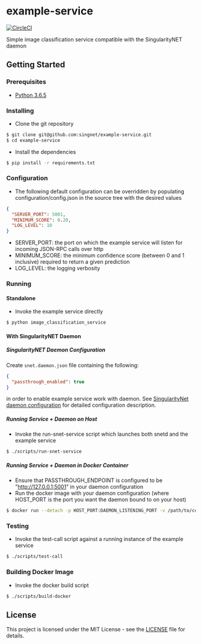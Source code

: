# example-service

[![CircleCI](https://circleci.com/gh/singnet/example-service.svg?style=svg)](https://circleci.com/gh/singnet/example-service)

Simple image classification service compatible with the SingularityNET daemon

## Getting Started

### Prerequisites

* [Python 3.6.5](https://www.python.org/downloads/release/python-365/)

### Installing

* Clone the git repository
```bash
$ git clone git@github.com:singnet/example-service.git
$ cd example-service
```

* Install the dependencies
```bash
$ pip install -r requirements.txt
```

### Configuration

* The following default configuration can be overridden by populating configuration/config.json in the source tree with
the desired values
```json
{
  "SERVER_PORT": 5001,
  "MINIMUM_SCORE": 0.20,
  "LOG_LEVEL": 10
}
```
* SERVER_PORT: the port on which the example service will listen for incoming JSON-RPC calls over http
* MINIMUM_SCORE: the minimum confidence score (between 0 and 1 inclusive) required to return a given prediction
* LOG_LEVEL: the logging verbosity

### Running

#### Standalone

* Invoke the example service directly
```bash
$ python image_classification_service
```

#### With SingularityNET Daemon

##### SingularityNET Daemon Configuration

Create `snet.daemon.json` file containing the following:
```json
{
  "passthrough_enabled": true
}
```
in order to enable example service work with daemon. See [SingularityNet daemon configuration](https://github.com/singnet/snet-daemon/blob/master/README.md#configuration) for detailed configuration description.

##### Running Service + Daemon on Host

* Invoke the run-snet-service script which launches both snetd and the example service
```bash
$ ./scripts/run-snet-service
```

##### Running Service + Daemon in Docker Container

* Ensure that PASSTHROUGH_ENDPOINT is configured to be "http://127.0.0.1:5001" in your daemon configuration
* Run the docker image with your daemon configuration (where HOST_PORT is the port you want the daemon bound to on your
host)
```bash
$ docker run --detach -p HOST_PORT:DAEMON_LISTENING_PORT -v /path/to/config:/snetd.config singularitynet/example-service:latest
```

### Testing

* Invoke the test-call script against a running instance of the example service
```bash
$ ./scripts/test-call
```

### Building Docker Image

* Invoke the docker build script
```bash
$ ./scripts/build-docker
```

## License

This project is licensed under the MIT License - see the
[LICENSE](https://github.com/singnet/example-service/blob/master/LICENSE) file for details.
